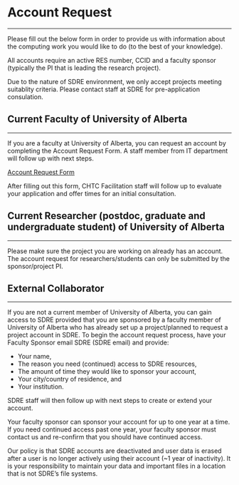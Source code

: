 # **Account Request**

----

Please fill out the below form in order to provide us with information about the computing work you would like to do (to the best of your knowledge).

All accounts require an active RES number, CCID and a faculty sponsor (typically the PI that is leading the research project).

Due to the nature of SDRE environment, we only accept projects meeting suitablity criteria. Please contact staff at SDRE for pre-application consulation.

## **Current Faculty of University of Alberta**

----

If you are a faculty at University of Alberta, you can request an account by completing the Account Request Form. A staff member from IT department will follow up with next steps.

<a class="button" href="https://www.ualberta.ca/en/index.html" target="_blank">Account Request Form</a>

After filling out this form, CHTC Facilitation staff will follow up to evaluate your application and offer times for an initial consultation. 


## **Current Researcher (postdoc, graduate and undergraduate student) of University of Alberta**

----

Please make sure the project you are working on already has an account. The account request for researchers/students can only be submitted by the sponsor/project PI.

## **External Collaborator**

----

If you are not a current member of University of Alberta, you can gain access to SDRE provided that you are sponsored by a faculty member of University of Alberta who has already set up a project/planned to request a project account in SDRE. To begin the account request process, have your Faculty Sponsor email SDRE (SDRE email) and provide:

- Your name,
- The reason you need (continued) access to SDRE resources,
- The amount of time they would like to sponsor your account,
- Your city/country of residence, and
- Your institution.

SDRE staff will then follow up with next steps to create or extend your account.

Your faculty sponsor can sponsor your account for up to one year at a time. If you need continued access past one year, your faculty sponsor must contact us and re-confirm that you should have continued access.

Our policy is that SDRE accounts are deactivated and user data is erased after a user is no longer actively using their account (~1 year of inactivity). It is your responsibility to maintain your data and important files in a location that is not SDRE’s file systems.
